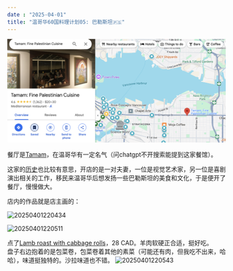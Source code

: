 ```yaml
---
date : "2025-04-01"
title: "温哥华60国料理计划05: 巴勒斯坦🇵🇸"
--- 
```


![20250401214933](https://raw.githubusercontent.com/Jiaaming/blogImage/main/pic/20250401214933.png)

餐厅是[Tamam](http://www.tamam.ca/)，在温哥华有一定名气（问chatgpt不开搜索能提到这家餐馆）。     

这家的[历史](https://www.straight.com/food/perspectives-in-place-owners-of-tamam-palestinian-restaurant-use-food-to-celebrate-and-educate)也比较有意思，开店的是一对夫妻，一位是视觉艺术家，另一位是喜剧演出相关的工作，移民来温哥华后想发扬一些巴勒斯坦的美食和文化，于是便开了餐厅，慢慢做大。

店内的作品就是店主画的：

![20250401220434](https://raw.githubusercontent.com/Jiaaming/blogImage/main/pic/20250401220434.png) 

![20250401220511](https://raw.githubusercontent.com/Jiaaming/blogImage/main/pic/20250401220511.png)  

点了[Lamb roast with cabbage rolls](https://www.tamam.ca/testmenu/)，28 CAD。羊肉软硬正合适，挺好吃。  
盘子右边抱着的是包菜卷，包菜卷着其他的素菜（可能还有肉，但我吃不出来，哈哈），味道挺独特的。沙拉味道也不错。
![20250401220543](https://raw.githubusercontent.com/Jiaaming/blogImage/main/pic/20250401220543.png)